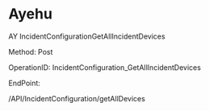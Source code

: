 #     Ayehu


AY IncidentConfigurationGetAllIncidentDevices

Method: Post

OperationID: IncidentConfiguration_GetAllIncidentDevices

EndPoint:

/API/IncidentConfiguration/getAllDevices
